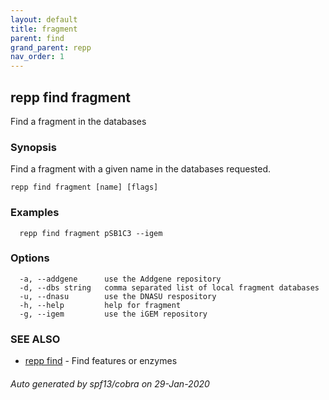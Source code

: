 ```yaml
---
layout: default
title: fragment
parent: find
grand_parent: repp
nav_order: 1
---
```

## repp find fragment

Find a fragment in the databases

### Synopsis

Find a fragment with a given name in the databases requested.

```
repp find fragment [name] [flags]
```

### Examples

```
  repp find fragment pSB1C3 --igem
```

### Options

```
  -a, --addgene      use the Addgene repository
  -d, --dbs string   comma separated list of local fragment databases
  -u, --dnasu        use the DNASU respository
  -h, --help         help for fragment
  -g, --igem         use the iGEM repository
```

### SEE ALSO

* [repp find](repp_find)	 - Find features or enzymes

###### Auto generated by spf13/cobra on 29-Jan-2020
